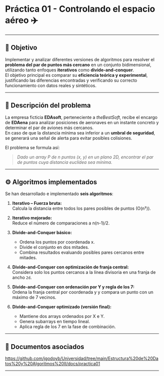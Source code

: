 # Práctica 01 - Controlando el espacio aéreo ✈️
---

## 📌 Objetivo  
Implementar y analizar diferentes versiones de algoritmos para resolver el **problema del par de puntos más cercano** en un conjunto bidimensional, utilizando tanto enfoques **iterativos** como **divide-and-conquer**.  
El objetivo principal es comparar su **eficiencia teórica y experimental**, justificando las diferencias encontradas y verificando su correcto funcionamiento con datos reales y sintéticos.

---

## 📄 Descripción del problema  
La empresa ficticia **EDAsoft**, perteneciente a *theBestSoft*, recibe el encargo de **EDAena** para analizar posiciones de aeronaves en un instante concreto y determinar el par de aviones más cercanos.  
En caso de que la distancia mínima sea inferior a un **umbral de seguridad**, se generará una señal de alerta para evitar posibles colisiones.

El problema se formula así:  
> *Dado un array P de n puntos (x, y) en un plano 2D, encontrar el par de puntos cuya distancia euclídea sea mínima.*

---

## ⚙️ Algoritmos implementados  

Se han desarrollado e implementado **seis algoritmos**:

1. **Iterativo – Fuerza bruta:**  
   Calcula la distancia entre todos los pares posibles de puntos (O(n²)).

2. **Iterativo mejorado:**  
   Reduce el número de comparaciones a n(n-1)/2.

3. **Divide-and-Conquer básico:**  
   - Ordena los puntos por coordenada x.  
   - Divide el conjunto en dos mitades.  
   - Combina resultados evaluando posibles pares cercanos entre mitades.

4. **Divide-and-Conquer con optimización de franja central:**  
   Considera solo los puntos cercanos a la línea divisoria en una franja de ancho `2d`.

5. **Divide-and-Conquer con ordenación por Y y regla de los 7:**  
   Ordena la franja central por coordenada y y compara un punto con un máximo de 7 vecinos.

6. **Divide-and-Conquer optimizado (versión final):**  
   - Mantiene dos arrays ordenados por X e Y.  
   - Genera subarrays en tiempo lineal.  
   - Aplica regla de los 7 en la fase de combinación.


---

## 📑 Documentos asociados  

https://github.com/jgodoyb/Universidad/tree/main/Estructura%20de%20Datos%20y%20Algoritmos%20II/docs/practica01

---